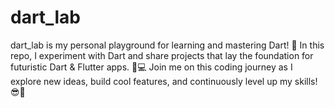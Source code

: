 # dart_lab
dart_lab is my personal playground for learning and mastering Dart! 🚀 In this repo, I experiment with Dart and share projects that lay the foundation for futuristic Dart &amp; Flutter apps. 📱💻 Join me on this coding journey as I explore new ideas, build cool features, and continuously level up my skills! 😎🎯
